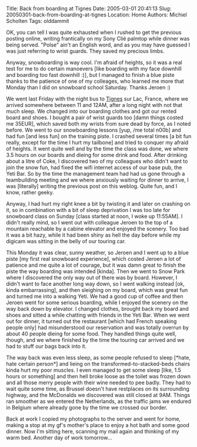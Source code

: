 Title: Back from boarding at Tignes
Date: 2005-03-01 20:41:13
Slug: 20050301-back-from-boarding-at-tignes
Location: Home
Authors: Michiel Scholten
Tags: olddammit

<p>OK, you can tell I was quite exhausted when I rushed to get the previous posting online, writing frantically on my Sony Cli&eacute; palmtop while dinner was being served. "Polse" ain't an English word, and as you may have guessed I was just referring to wrist guards. They saved my precious limbs.</p>
<p>Anyway, snowboarding is way cool. I'm afraid of heights, so it was a real test for me to do certain manoevers [like boarding with my face downhill and boarding too fast downhill :)], but I managed to finish a blue piste thanks to the patience of one of my colleages, who learned me more that Monday than I did on snowboard school Saturday. Thanks Jeroen :)</p>
<p>We went last Friday with the night bus to <a href="http://www.tignes.net/">Tignes</a> sur Lac, France, where we arrived somewhere between 11 and 12AM, after a long night with not that much sleep. We changed into our boarding clothes and got our rented board and shoes. I bought a pair of wrist guards too [damn things costed me 35EUR], which saved both my wrists from sure dead by force, as I noted before. We went to our snowboarding lessons [yup, /me total n00b] and had fun [and less fun] on the training piste. I crashed several times [a bit fun really, except for the time I hurt my tailbone] and tried to conquer my afraid of heights. It went quite well and by the time the class was done, we where 3.5 hours on our boards and dieing for some drink and food. After drinking about a litre of Coke, I discovered two of my colleagues who didn't want to join the snow fun, had fixed the wifi internet access of our base pub, the Yeti Bar. So by the time the management team had had us gone through a teambuilding meeting and we where anxiously waiting for dinner to arrive, I was [literally] writing the previous post on this weblog. Quite fun, and I know, rather geeky.</p>
<p>Anyway, I had hurt my right knee a bit by twisting it and later on crashing on it, so in combination with a bit of sleep deprivation I was too late for snowboard class on Sunday [class started at noon, I woke up 11:55AM]. I didn't really mind, so I went out with colleague Jeroen to the top of a mountain reachable by a cabine elevator and enjoyed the scenery. Too bad it was a bit hazy, while it had been shiny as hell the day before while my digicam was sitting in the belly of our touring car.</p>
<p>This Monday it was clear, sunny weather, so Jeroen and I went up to a blue piste [my first real snowboard experience], which costed Jeroen a lot of patience and me quite a lot of courage, but it was damn great to finish the piste the way boarding was intended [kinda]. Then we went to Snow Park where I discovered the only way out of there was by board. However, I didn't want to face another long way down, so I went walking instead [ok, kinda embarrassing], and then sleighing on my board, which was great fun and turned me into a walking Yeti. We had a good cup of coffee and then Jeroen went for some serious boarding, while I enjoyed the scenery on the way back down by elevator. I changed clothes, brought back my board and shoes and sitted a while chatting with friends in the Yeti Bar. When we went out for dinner, it turned out the restaurant [which had French speaking people only] had misunderstood our reservation and was totally overrun by about 40 people dieing for some food. They handled things quite well, though, and we where finished by the time the touring car arrived and we had to stuff our bags back into it.</p>
<p>The way back was even less sleep, as some people refused to sleep [*hate, hate certain person*] and lieing on the transformed-to-stacked-beds chairs kinda hurt my poor muscles. I even managed to get some sleep [like, 1.5 hours or something] and then hell broke loose as the toilet was frozen down and all those merry people with their wine needed to pee badly. They had to wait quite some time, as Brussel doesn't have restplaces on its surrounding highway, and the McDonalds we discovered was still closed at 9AM. Things ran smoother as we entered the Netherlands, as the traffic jams we endured in Belgium where already gone by the time we crossed our border.</p>
<p>Back at work I copied my photographs to the server and went for home, making a stop at my gf's mother's place to enjoy a hot bath and some good dinner. Now I'm sitting here, scanning my mail again and thinking of my warm bed. Another day of work tomorrow...</p>